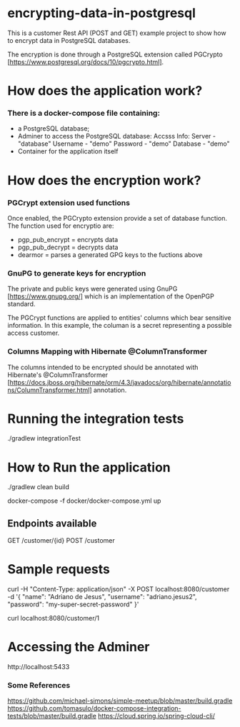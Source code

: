 
# encrypting-data-in-postgresql

This is a customer Rest API (POST and GET) example project to show how to encrypt data in PostgreSQL databases.

The encryption is done through a PostgreSQL extension called PGCrypto [https://www.postgresql.org/docs/10/pgcrypto.html].

# How does the application work?

### There is a docker-compose file containing:

 - a PostgreSQL database;
 - Adminer to access the PostgreSQL database:
    Accsss Info:
      Server	  - "database"
      Username	- "demo"
      Password	- "demo"
      Database	- "demo"
 - Container for the application itself
 
 # How does the encryption work?

 ### PGCrypt extension used functions
 
 Once enabled, the PGCrypto extension provide a set of database function.
 The function used for encryptio are:
  - pgp_pub_encrypt = encrypts data
  - pgp_pub_decrypt = decrypts data
  - dearmor         = parses a generated GPG keys to the fuctions above
 
 ### GnuPG to generate keys for encryption
  The private and public keys were generated using GnuPG [https://www.gnupg.org/] which is an implementation of the OpenPGP standard.
 
 The PGCrypt functions are applied to entities' columns which bear sensitive information. In this example, the columan is a secret representing a possible access customer.
 
 ### Columns Mapping with Hibernate @ColumnTransformer
 
 The columns intended to be encrypted should be annotated with Hibernate's @ColumnTransformer [https://docs.jboss.org/hibernate/orm/4.3/javadocs/org/hibernate/annotations/ColumnTransformer.html] annotation.
 
 
# Running the integration tests

./gradlew integrationTest

# How to Run the application

./gradlew clean build

docker-compose -f docker/docker-compose.yml up

## Endpoints available

GET /customer/{id}
POST /customer

# Sample requests

curl -H "Content-Type: application/json" -X POST localhost:8080/customer -d '{ "name": "Adriano de Jesus", "username": "adriano.jesus2", "password": "my-super-secret-password" }'  

curl localhost:8080/customer/1

# Accessing the Adminer

http://localhost:5433


### Some References

https://github.com/michael-simons/simple-meetup/blob/master/build.gradle
https://github.com/tomasulo/docker-compose-integration-tests/blob/master/build.gradle
https://cloud.spring.io/spring-cloud-cli/
